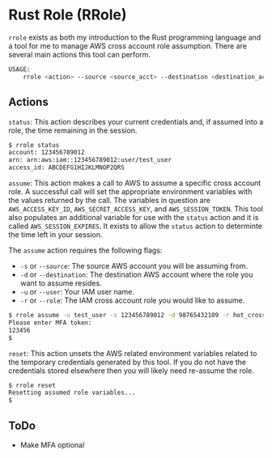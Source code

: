 # Rust Role (RRole)

`rrole` exists as both my introduction to the Rust programming language and a tool for me to manage AWS cross account role assumption.  There are several main actions this tool can perform.

```bash
USAGE:
    rrole <action> --source <source_acct> --destination <destination_acct> --user <user> --role <role>
```

## Actions

`status`: This action describes your current credentials and, if assumed into a role, the time remaining in the session.

```bash
$ rrole status
account: 123456789012
arn: arn:aws:iam::123456789012:user/test_user
access_id: ABCDEFG1HIJKLMNOP2QRS
```

`assume`: This action makes a call to AWS to assume a specific cross account role.  A successful call will set the appropriate environment variables with the values returned by the call.  The variables in question are `AWS_ACCESS_KEY_ID`, `AWS_SECRET_ACCESS_KEY`, and `AWS_SESSION_TOKEN`.  This tool also populates an additional variable for use with the `status` action and it is called `AWS_SESSION_EXPIRES`.  It exists to allow the `status` action to determinte the time left in your session.

The `assume` action requires the following flags:

* `-s` or `--source`: The source AWS account you will be assuming from.
* `-d` or `--destination`: The destination AWS account where the role you want to assume resides.
* `-u` or `--user`:  Your IAM user name.
* `-r` or `--role`: The IAM cross account role you would like to assume.

```bash
$ rrole assume -u test_user -s 123456789012 -d 98765432109 -r hot_cross_role
Please enter MFA token:
123456
$
```

`reset`: This action unsets the AWS related environment variables related to the temporary credentials generated by this tool.  If you do not have the credentials stored elsewhere then you will likely need re-assume the role.

```bash
$ rrole reset
Resetting assumed role variables...
$
```

## ToDo

* Make MFA optional